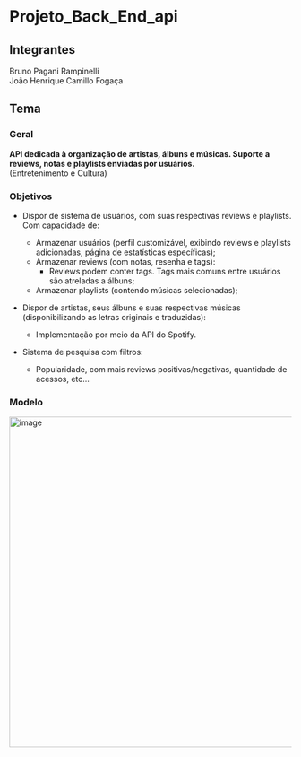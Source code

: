 # Projeto_Back_End_api

## Integrantes

  Bruno Pagani Rampinelli<br>
  João Henrique Camillo Fogaça

## Tema

### Geral
  <b>API dedicada à organização de artistas, álbuns e músicas. Suporte a reviews, notas e playlists enviadas por usuários. </b><br>
  (Entretenimento e Cultura)
  
### Objetivos
  - Dispor de sistema de usuários, com suas respectivas reviews e playlists. Com capacidade de:
    - Armazenar usuários (perfil customizável, exibindo reviews e playlists adicionadas, página de estatísticas específicas);
    - Armazenar reviews (com notas, resenha e tags):
      - Reviews podem conter tags. Tags mais comuns entre usuários são atreladas a álbuns;
    - Armazenar playlists (contendo músicas selecionadas);

  - Dispor de artistas, seus álbuns e suas respectivas músicas (disponibilizando as letras originais e traduzidas):
    - Implementação por meio da API do Spotify.

  - Sistema de pesquisa com filtros:
    - Popularidade, com mais reviews positivas/negativas, quantidade de acessos, etc...

### Modelo

  <img width="750" height="590" alt="image" src="https://github.com/user-attachments/assets/476812ee-9c61-4cbc-b90f-cf2f3d2d8a28" />



